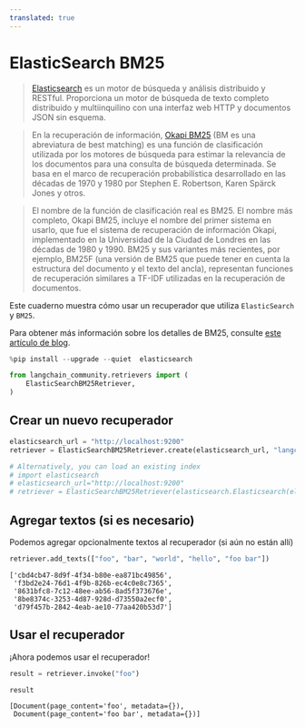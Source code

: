 ```yaml
---
translated: true
---
```


# ElasticSearch BM25

>[Elasticsearch](https://www.elastic.co/elasticsearch/) es un motor de búsqueda y análisis distribuido y RESTful. Proporciona un motor de búsqueda de texto completo distribuido y multiinquilino con una interfaz web HTTP y documentos JSON sin esquema.

>En la recuperación de información, [Okapi BM25](https://en.wikipedia.org/wiki/Okapi_BM25) (BM es una abreviatura de best matching) es una función de clasificación utilizada por los motores de búsqueda para estimar la relevancia de los documentos para una consulta de búsqueda determinada. Se basa en el marco de recuperación probabilística desarrollado en las décadas de 1970 y 1980 por Stephen E. Robertson, Karen Spärck Jones y otros.

>El nombre de la función de clasificación real es BM25. El nombre más completo, Okapi BM25, incluye el nombre del primer sistema en usarlo, que fue el sistema de recuperación de información Okapi, implementado en la Universidad de la Ciudad de Londres en las décadas de 1980 y 1990. BM25 y sus variantes más recientes, por ejemplo, BM25F (una versión de BM25 que puede tener en cuenta la estructura del documento y el texto del ancla), representan funciones de recuperación similares a TF-IDF utilizadas en la recuperación de documentos.

Este cuaderno muestra cómo usar un recuperador que utiliza `ElasticSearch` y `BM25`.

Para obtener más información sobre los detalles de BM25, consulte [este artículo de blog](https://www.elastic.co/blog/practical-bm25-part-2-the-bm25-algorithm-and-its-variables).

```python
%pip install --upgrade --quiet  elasticsearch
```

```python
from langchain_community.retrievers import (
    ElasticSearchBM25Retriever,
)
```

## Crear un nuevo recuperador

```python
elasticsearch_url = "http://localhost:9200"
retriever = ElasticSearchBM25Retriever.create(elasticsearch_url, "langchain-index-4")
```

```python
# Alternatively, you can load an existing index
# import elasticsearch
# elasticsearch_url="http://localhost:9200"
# retriever = ElasticSearchBM25Retriever(elasticsearch.Elasticsearch(elasticsearch_url), "langchain-index")
```

## Agregar textos (si es necesario)

Podemos agregar opcionalmente textos al recuperador (si aún no están allí)

```python
retriever.add_texts(["foo", "bar", "world", "hello", "foo bar"])
```

```output
['cbd4cb47-8d9f-4f34-b80e-ea871bc49856',
 'f3bd2e24-76d1-4f9b-826b-ec4c0e8c7365',
 '8631bfc8-7c12-48ee-ab56-8ad5f373676e',
 '8be8374c-3253-4d87-928d-d73550a2ecf0',
 'd79f457b-2842-4eab-ae10-77aa420b53d7']
```

## Usar el recuperador

¡Ahora podemos usar el recuperador!

```python
result = retriever.invoke("foo")
```

```python
result
```

```output
[Document(page_content='foo', metadata={}),
 Document(page_content='foo bar', metadata={})]
```
